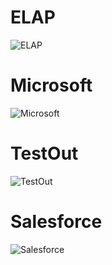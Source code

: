 


# ELAP 
![ELAP](/images/Final/ELAP.PNG  "ELAP")
<br>
# Microsoft
![Microsoft](/images/Final/Microsoft.PNG  "Microsoft")
<br>
# TestOut
![TestOut](/images/Final/Testout.PNG  "TestOut")
<br>
# Salesforce
![Salesforce](/images/Final/Salesforce.PNG  "Salesforce")